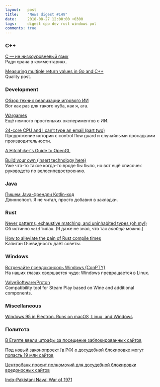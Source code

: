 ```yaml
---
layout:   post
title:    "News digest #149"
date:     2018-08-27 12:00:00 +0300
tags:     digest cpp dev rust windows pol
comments: true
---
```


### C++

[С — не низкоуровневый язык](https://habr.com/company/badoo/blog/420407/)<br/>
Ради срача в комментариях.

[Measuring multiple return values in Go and C++](https://science.raphael.poss.name/measuring-multiple-return-values-in-go-and-cpp.html)<br/>
Quality post.

### Development

[Обзор техник реализации игрового ИИ](https://habr.com/post/420219/)<br/>
Вот как раз для такого нуба, как я, ага.

[Wargames](https://github.com/belzebalex/wargames)<br/>
Ещё немного простеньких экспериментов с ИИ.

[24-core CPU and I can’t type an email (part two)](https://randomascii.wordpress.com/2018/08/22/24-core-cpu-and-i-cant-type-an-email-part-two/)<br/>
Продолжение истории с control flow guard и случайными просадками производительности.

[A Hitchhiker's Guide to OpenGL](https://github.com/bartvbl/A-Hitchhikers-Guide-to-OpenGL)

[Build your own (insert technology here)](https://github.com/danistefanovic/build-your-own-x)<br/>
Уже что-то такое когда-то вроде бы было, но вот ещё списочек руководств по велосипедостроению.

### Java

[Пишем Java-френдли Kotlin-код](https://habr.com/company/jugru/blog/417951/)<br/>
Длиннопост. Я не читал, просто добавил в закладки.

### Rust

[Never patterns, exhaustive matching, and uninhabited types (oh my!)](http://smallcultfollowing.com/babysteps/blog/2018/08/13/never-patterns-exhaustive-matching-and-uninhabited-types-oh-my/)<br/>
Об истинно `void` типах. (Я даже не знал, что так _вообще_ можно.)

[How to alleviate the pain of Rust compile times](https://vfoley.xyz/rust-compile-speed-tips/)<br/>
Капитан Очевидность даёт советы.

### Windows

[Встречайте псевдоконсоль Windows (ConPTY)](https://habr.com/post/420853/)<br/>
На наших глазах свершается чудо: Windows превращается в Linux.

[ValveSoftware/Proton](https://github.com/ValveSoftware/Proton)<br/>
Compatibility tool for Steam Play based on Wine and additional components.

### Miscellaneous

[Windows 95 in Electron. Runs on macOS, Linux, and Windows](https://github.com/felixrieseberg/windows95)

### Политота

[В Египте ввели штрафы за посещение заблокированных сайтов](https://habr.com/post/420699/)

[Под новый законопроект \[в РФ\] о досудебной блокировке могут попасть 19 млн сайтов](https://habr.com/post/421095/)

[Центробанк просит полномочий для досудебной блокировки вредоносных сайтов](https://habr.com/post/421241/)

[Indo-Pakistani Naval War of 1971](https://en.wikipedia.org/wiki/Indo-Pakistani_Naval_War_of_1971)
